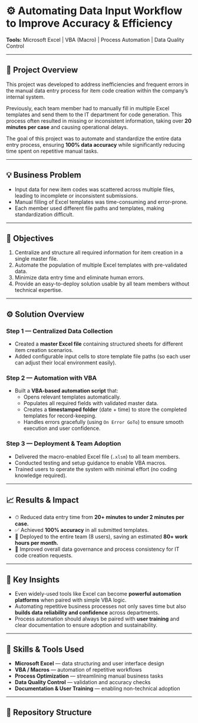 # ⚙️ Automating Data Input Workflow to Improve Accuracy & Efficiency  
**Tools:** Microsoft Excel | VBA (Macro) | Process Automation | Data Quality Control  

---

## 🧩 Project Overview  
This project was developed to address inefficiencies and frequent errors in the manual data entry process for item code creation within the company’s internal system.  

Previously, each team member had to manually fill in multiple Excel templates and send them to the IT department for code generation. This process often resulted in missing or inconsistent information, taking over **20 minutes per case** and causing operational delays.  

The goal of this project was to automate and standardize the entire data entry process, ensuring **100% data accuracy** while significantly reducing time spent on repetitive manual tasks.

---

## 💡 Business Problem  
- Input data for new item codes was scattered across multiple files, leading to incomplete or inconsistent submissions.  
- Manual filling of Excel templates was time-consuming and error-prone.  
- Each member used different file paths and templates, making standardization difficult.  

---

## 🎯 Objectives  
1. Centralize and structure all required information for item creation in a single master file.  
2. Automate the population of multiple Excel templates with pre-validated data.  
3. Minimize data entry time and eliminate human errors.  
4. Provide an easy-to-deploy solution usable by all team members without technical expertise.  

---

## ⚙️ Solution Overview  

### Step 1 — Centralized Data Collection  
- Created a **master Excel file** containing structured sheets for different item creation scenarios.  
- Added configurable input cells to store template file paths (so each user can adjust their local environment easily).  

### Step 2 — Automation with VBA  
- Built a **VBA-based automation script** that:  
  - Opens relevant templates automatically.  
  - Populates all required fields with validated master data.  
  - Creates a **timestamped folder** (date + time) to store the completed templates for record-keeping.  
  - Handles errors gracefully (using `On Error GoTo`) to ensure smooth execution and user confidence.  

### Step 3 — Deployment & Team Adoption  
- Delivered the macro-enabled Excel file (`.xlsm`) to all team members.  
- Conducted testing and setup guidance to enable VBA macros.  
- Trained users to operate the system with minimal effort (no coding knowledge required).  

---

## 📈 Results & Impact  
- ⏱ Reduced data entry time from **20+ minutes to under 2 minutes per case.**  
- ✅ Achieved **100% accuracy** in all submitted templates.  
- 👥 Deployed to the entire team (8 users), saving an estimated **80+ work hours per month.**  
- 🧠 Improved overall data governance and process consistency for IT code creation requests.  

---

## 🧠 Key Insights  
- Even widely-used tools like Excel can become **powerful automation platforms** when paired with simple VBA logic.  
- Automating repetitive business processes not only saves time but also **builds data reliability and confidence** across departments.  
- Process automation should always be paired with **user training** and clear documentation to ensure adoption and sustainability.  

---

## 🧰 Skills & Tools Used  
- **Microsoft Excel** — data structuring and user interface design  
- **VBA / Macros** — automation of repetitive workflows  
- **Process Optimization** — streamlining manual business tasks  
- **Data Quality Control** — validation and accuracy checks  
- **Documentation & User Training** — enabling non-technical adoption  

---

## 📁 Repository Structure  
